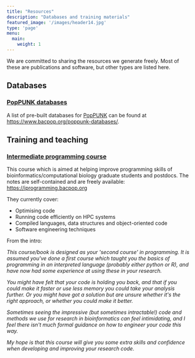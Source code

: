 ```yaml
---
title: "Resources"
description: "Databases and training materials"
featured_image: '/images/header14.jpg'
type: 'page'
menu:
  main:
    weight: 1
---
```

We are committed to sharing the resources we generate freely. Most of these
are publications and software, but other types are listed here.

## Databases

### [PopPUNK databases](https://www.bacpop.org/poppunk-databases/)

A list of pre-built databases for [PopPUNK](https://poppunk-docs.bacpop.org/) can be found
at https://www.bacpop.org/poppunk-databases/.

## Training and teaching

### [Intermediate programming course](https://iprogramming.bacpop.org)

This course which is aimed at helping improve programming skills of bioinformatics/computational biology graduate students and postdocs. The notes are self-contained and are freely available:
https://iprogramming.bacpop.org

They currently cover:
- Optimising code
- Running code efficiently on HPC systems
- Compiled languages, data structures and object-oriented code
- Software engineering techniques

From the intro:

_This course/book is designed as your 'second course' in programming. It is assumed you've done a first course which taught you the basics of programming in an interpreted language (probably either python or R), and have now had some experience at using these in your research._

_You might have felt that your code is holding you back, and that if you could make it faster or use less memory you could take your analysis further. Or you might have got a solution but are unsure whether it's the right approach, or whether you could make it better._

_Sometimes seeing the impressive (but sometimes intractable!) code and methods we use for research in bioinformatics can feel intimidating, and I feel there isn't much formal guidance on how to engineer your code this way._

_My hope is that this course will give you some extra skills and confidence when developing and improving your research code._
